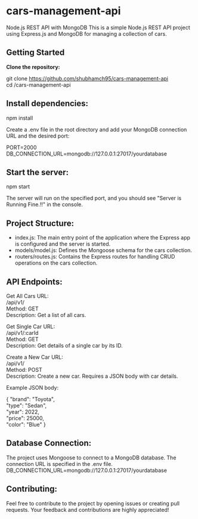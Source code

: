 # cars-management-api

 Node.js REST API with MongoDB This is a simple Node.js REST API project using Express.js and MongoDB for managing a collection of cars.

 ## Getting Started 
 **Clone the repository:**
 
 git clone https://github.com/shubhamch95/cars-management-api <br> cd /cars-management-api

 ## Install dependencies:
 
 npm install

Create a .env file in the root directory and add your MongoDB connection URL and the desired port:

PORT=2000<br>DB_CONNECTION_URL=mongodb://127.0.0.1:27017/yourdatabase

## Start the server:

 npm start

The server will run on the specified port, and you should see "Server is Running Fine.!!" in the console.

## Project Structure:

* index.js: The main entry point of the application where the Express app is configured and the server is started.
* models/model.js: Defines the Mongoose schema for the cars collection.
* routers/routes.js: Contains the Express routes for handling CRUD operations on the cars collection.

 ## API Endpoints:

 Get All Cars URL:<br>/api/v1/ <br>Method: GET <br>Description: Get a list of all cars.

 Get Single Car URL: <br>/api/v1/:carId <br>Method: GET <br>Description: Get details of a single car by its ID.

 Create a New Car URL:<br>/api/v1/ <br>Method: POST <br>Description: Create a new car. Requires a JSON body with car details.

Example JSON body: 

{
 "brand": "Toyota",<br>"type": "Sedan", <br>"year": 2022,<br>"price": 25000,<br>"color": "Blue" 
}

## Database Connection:

The project uses Mongoose to connect to a MongoDB database.
The connection URL is specified in the .env file.
DB_CONNECTION_URL=mongodb://127.0.0.1:27017/yourdatabase

## Contributing:

Feel free to contribute to the project by opening issues or creating pull requests.
Your feedback and contributions are highly appreciated!




